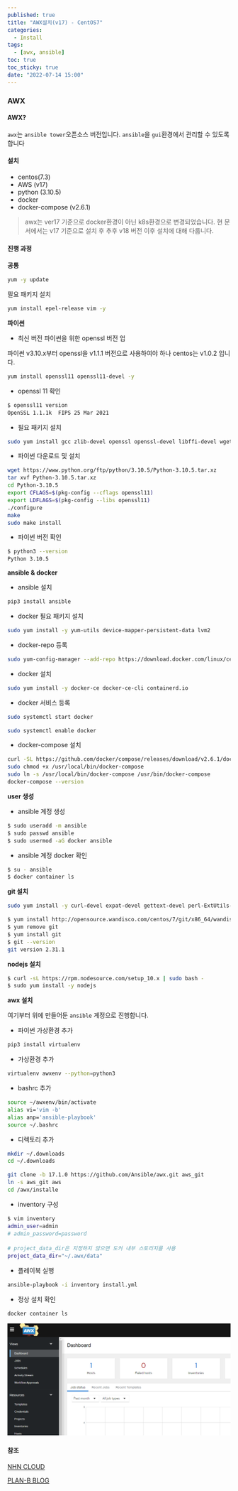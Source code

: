```yaml
---
published: true
title: "AWX설치(v17) - CentOS7"
categories:
  - Install
tags:
  - [awx, ansible]
toc: true
toc_sticky: true
date: "2022-07-14 15:00"
---
```


### AWX

#### AWX?

`awx`는 `ansible tower`오픈소스 버전입니다. `ansible`을 `gui`환경에서 관리할 수 있도록 합니다

#### 설치

* centos(7.3)
* AWS (v17)
* python (3.10.5)
* docker
* docker-compose (v2.6.1)

> awx는 ver17 기준으로 docker환경이 아닌 k8s환경으로 변경되었습니다. 현 문서에서는 v17 기준으로 설치 후 추후 v18 버전 이후 설치에 대해 다룹니다.

#### 진행 과정

**공통**

```bash
yum -y update
```

필요 패키지 설치

```bash
yum install epel-release vim -y
```

**파이썬**

* 최신 버전 파이썬을 위한 openssl 버전 업

파이썬 v3.10.x부터 openssl을 v1.1.1 버전으로 사용하여야 하나 centos는 v1.0.2 입니다.

```bash
yum install openssl11 openssl11-devel -y
```

* openssl 11 확인

```bash
$ openssl11 version
OpenSSL 1.1.1k  FIPS 25 Mar 2021
```

* 필요 패키지 설치

```bash
sudo yum install gcc zlib-devel openssl openssl-devel libffi-devel wget -y
```

* 파이썬 다운로드 및 설치

```bash
wget https://www.python.org/ftp/python/3.10.5/Python-3.10.5.tar.xz
tar xvf Python-3.10.5.tar.xz
cd Python-3.10.5
export CFLAGS=$(pkg-config --cflags openssl11)
export LDFLAGS=$(pkg-config --libs openssl11)
./configure
make
sudo make install
```

* 파이썬 버전 확인

```bash
$ python3 --version
Python 3.10.5
```

**ansible & docker**

* ansible 설치

```bash
pip3 install ansible
```

* docker 필요 패키지 설치

```bash
sudo yum install -y yum-utils device-mapper-persistent-data lvm2
```

* docker-repo 등록

```bash
sudo yum-config-manager --add-repo https://download.docker.com/linux/centos/docker-ce.repo
```

* docker 설치

```bash
sudo yum install -y docker-ce docker-ce-cli containerd.io
```

* docker 서비스 등록

```bash
sudo systemctl start docker
```

```bash
sudo systemctl enable docker
```

* docker-compose 설치

```bash
curl -SL https://github.com/docker/compose/releases/download/v2.6.1/docker-compose-linux-x86_64 -o /usr/local/bin/docker-compose
sudo chmod +x /usr/local/bin/docker-compose
sudo ln -s /usr/local/bin/docker-compose /usr/bin/docker-compose
docker-compose --version
```

**user 생성**

* ansible 계정 생성

```bash
$ sudo useradd -m ansible
$ sudo passwd ansible
$ sudo usermod -aG docker ansible
```

* ansible 계정 docker 확인

```bash
$ su - ansible
$ docker container ls
```

**git 설치**

```bash
sudo yum install -y curl-devel expat-devel gettext-devel perl-ExtUtils-MakeMaker
```

```bash
$ yum install http://opensource.wandisco.com/centos/7/git/x86_64/wandisco-git-release-7-1.noarch.rpm
$ yum remove git
$ yum install git
$ git --version
git version 2.31.1
```

**nodejs 설치**

```bash
$ curl -sL https://rpm.nodesource.com/setup_10.x | sudo bash -
$ sudo yum install -y nodejs
```

**awx 설치**

여기부터 위에 만들어둔 `ansible` 계정으로 진행합니다.

* 파이썬 가상환경 추가

```bash
pip3 install virtualenv
```

* 가상환경 추가

```bash
virtualenv awxenv --python=python3
```

* bashrc 추가

```bash
source ~/awxenv/bin/activate
alias vi='vim -b'
alias anp='ansible-playbook'
source ~/.bashrc
```

* 디렉토리 추가

```bash
mkdir ~/.downloads
cd ~/.downloads
```

```bash
git clone -b 17.1.0 https://github.com/Ansible/awx.git aws_git
ln -s aws_git aws
cd /awx/installe
```

* inventory 구성

```bash
$ vim inventory
admin_user=admin
# admin_password=password

# project_data_dir은 지정하지 않으면 도커 내부 스토리지를 사용
project_data_dir="~/.awx/data"
```

* 플레이북 실행

```bash
ansible-playbook -i inventory install.yml
```

* 정상 설치 확인

```bash
docker container ls
```

![image-20220714150943776](../../assets/images/posts/2022-07-14-post-install-awx/image-20220714150943776.png)

#### 참조

[NHN CLOUD](https://meetup.toast.com/posts/258)

[PLAN-B BLOG](https://lifeplan-b.tistory.com/196)
